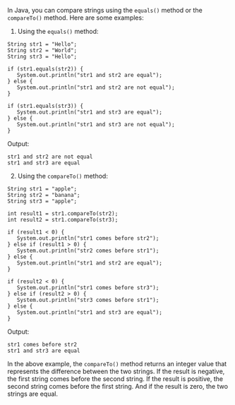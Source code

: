 In Java, you can compare strings using the `equals()` method or the `compareTo()` method. Here are some examples:

1. Using the `equals()` method:

```
String str1 = "Hello";
String str2 = "World";
String str3 = "Hello";

if (str1.equals(str2)) {
   System.out.println("str1 and str2 are equal");
} else {
   System.out.println("str1 and str2 are not equal");
}

if (str1.equals(str3)) {
   System.out.println("str1 and str3 are equal");
} else {
   System.out.println("str1 and str3 are not equal");
}
```

Output:
```
str1 and str2 are not equal
str1 and str3 are equal
```

2. Using the `compareTo()` method:

```
String str1 = "apple";
String str2 = "banana";
String str3 = "apple";

int result1 = str1.compareTo(str2);
int result2 = str1.compareTo(str3);

if (result1 < 0) {
   System.out.println("str1 comes before str2");
} else if (result1 > 0) {
   System.out.println("str2 comes before str1");
} else {
   System.out.println("str1 and str2 are equal");
}

if (result2 < 0) {
   System.out.println("str1 comes before str3");
} else if (result2 > 0) {
   System.out.println("str3 comes before str1");
} else {
   System.out.println("str1 and str3 are equal");
}
```

Output:
```
str1 comes before str2
str1 and str3 are equal
```

In the above example, the `compareTo()` method returns an integer value that represents the difference between the two strings. If the result is negative, the first string comes before the second string. If the result is positive, the second string comes before the first string. And if the result is zero, the two strings are equal.